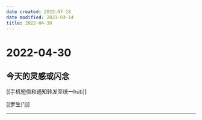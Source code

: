 ```yaml
---
date created: 2022-07-18
date modified: 2023-03-14
title: 2022-04-30
---
```


# 2022-04-30

## 今天的灵感或闪念

[[手机短信和通知转发至统一hub]]

[[罗生门]]

---
